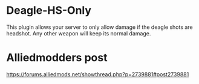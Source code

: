 # Deagle-HS-Only

This plugin allows your server to only allow damage if the deagle shots are headshot. Any other weapon will keep its normal damage.

# Alliedmodders post

https://forums.alliedmods.net/showthread.php?p=2739881#post2739881
